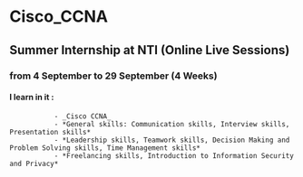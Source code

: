 # Cisco_CCNA
## Summer Internship at NTI (Online Live Sessions)
### from 4 September to 29 September (4 Weeks)
#### I learn in it : 
               - _Cisco CCNA_
               - *General skills: Communication skills, Interview skills, Presentation skills*
               - *Leadership skills, Teamwork skills, Decision Making and Problem Solving skills, Time Management skills*
               - *Freelancing skills, Introduction to Information Security and Privacy*
